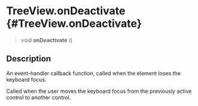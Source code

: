 TreeView.onDeactivate {#TreeView.onDeactivate}
=====================

> void **onDeactivate** ()

Description
-----------

An event-handler callback function, called when the element loses the
keyboard focus.

Called when the user moves the keyboard focus from the previously active
control to another control.
